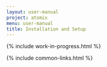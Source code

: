 ```yaml
---
layout: user-manual
project: atomix
menu: user-manual
title: Installation and Setup
---
```


{% include work-in-progress.html %}

{% include common-links.html %}

